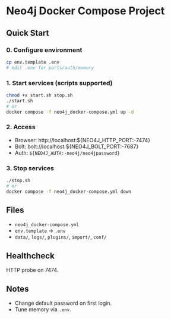 # Neo4j Docker Compose Project

## Quick Start

### 0. Configure environment
```bash
cp env.template .env
# edit .env for ports/auth/memory
```

### 1. Start services (scripts supported)
```bash
chmod +x start.sh stop.sh
./start.sh
# or
docker compose -f neo4j_docker-compose.yml up -d
```

### 2. Access
- Browser: http://localhost:${NEO4J_HTTP_PORT:-7474}
- Bolt: bolt://localhost:${NEO4J_BOLT_PORT:-7687}
- Auth: `${NEO4J_AUTH:-neo4j/neo4jpassword}`

### 3. Stop services
```bash
./stop.sh
# or
docker compose -f neo4j_docker-compose.yml down
```

## Files
- `neo4j_docker-compose.yml`
- `env.template` -> `.env`
- `data/`, `logs/`, `plugins/`, `import/`, `conf/`

## Healthcheck
HTTP probe on 7474.

## Notes
- Change default password on first login.
- Tune memory via `.env`.
